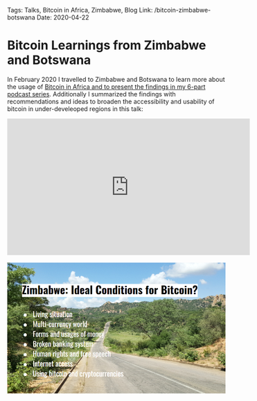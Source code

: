 Tags: Talks, Bitcoin in Africa, Zimbabwe, Blog
Link: /bitcoin-zimbabwe-botswana
Date: 2020-04-22

# Bitcoin Learnings from Zimbabwe and Botswana

In February 2020 I travelled to Zimbabwe and Botswana to learn more about the usage of <a href="https://bitcoinundco.com/en/bitcoin-in-africa/" rel="noopener noreferrer" target="_blank">Bitcoin in Africa and to present the findings in my 6-part podcast series</a>.
Additionally I summarized the findings with recommendations and ideas to broaden the accessibility and usability of bitcoin in under-develeoped regions in this talk:

<iframe width="560" height="315" src="https://www.youtube.com/embed/ddYimGGyxA0" frameborder="0" allow="accelerometer; autoplay; encrypted-media; gyroscope; picture-in-picture" allowfullscreen></iframe>

![Zimbabwe - Conditions for Bitcoin](assets/_7-Learnings-Bitcoin-Zimbabwe.png)